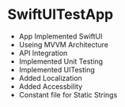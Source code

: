 # SwiftUITestApp

- App Implemented SwiftUI
- Useing MVVM Architecture
- API Integration
- Implemented Unit Testing 
- Implemented UITesting
- Added Localization
- Added Accessbility
- Constant file for Static Strings 
